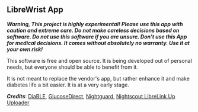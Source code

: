 ## LibreWrist App

***Warning, This project is highly experimental! Please use this app with caution and extreme care. Do not make careless decisions based on software. Do not use this software if you are unsure. Don't use this App for medical decisions. It comes without absolutely no warranty. Use it at your own risk!***

This software is free and open source. It is being developed out of personal needs, but everyone should be able to benefit from it.

It is not meant to replace the vendor's app, but rather enhance it and make diabetes life a bit easier. It is at a very early stage.

***Credits***: [DiaBLE](https://github.com/gui-dos/DiaBLE), [GlucoseDirect](https://github.com/creepymonster/GlucoseDirect), [Nightguard]( https://github.com/nightscout/nightguard), [Nightscout LibreLink Up Uploader](https://github.com/timoschlueter/nightscout-librelink-up)
